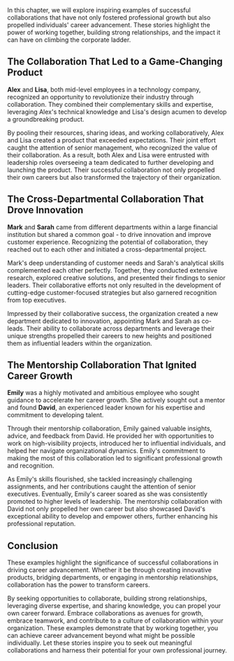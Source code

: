 
In this chapter, we will explore inspiring examples of successful collaborations that have not only fostered professional growth but also propelled individuals' career advancement. These stories highlight the power of working together, building strong relationships, and the impact it can have on climbing the corporate ladder.

The Collaboration That Led to a Game-Changing Product
-----------------------------------------------------

**Alex** and **Lisa**, both mid-level employees in a technology company, recognized an opportunity to revolutionize their industry through collaboration. They combined their complementary skills and expertise, leveraging Alex's technical knowledge and Lisa's design acumen to develop a groundbreaking product.

By pooling their resources, sharing ideas, and working collaboratively, Alex and Lisa created a product that exceeded expectations. Their joint effort caught the attention of senior management, who recognized the value of their collaboration. As a result, both Alex and Lisa were entrusted with leadership roles overseeing a team dedicated to further developing and launching the product. Their successful collaboration not only propelled their own careers but also transformed the trajectory of their organization.

The Cross-Departmental Collaboration That Drove Innovation
----------------------------------------------------------

**Mark** and **Sarah** came from different departments within a large financial institution but shared a common goal - to drive innovation and improve customer experience. Recognizing the potential of collaboration, they reached out to each other and initiated a cross-departmental project.

Mark's deep understanding of customer needs and Sarah's analytical skills complemented each other perfectly. Together, they conducted extensive research, explored creative solutions, and presented their findings to senior leaders. Their collaborative efforts not only resulted in the development of cutting-edge customer-focused strategies but also garnered recognition from top executives.

Impressed by their collaborative success, the organization created a new department dedicated to innovation, appointing Mark and Sarah as co-leads. Their ability to collaborate across departments and leverage their unique strengths propelled their careers to new heights and positioned them as influential leaders within the organization.

The Mentorship Collaboration That Ignited Career Growth
-------------------------------------------------------

**Emily** was a highly motivated and ambitious employee who sought guidance to accelerate her career growth. She actively sought out a mentor and found **David**, an experienced leader known for his expertise and commitment to developing talent.

Through their mentorship collaboration, Emily gained valuable insights, advice, and feedback from David. He provided her with opportunities to work on high-visibility projects, introduced her to influential individuals, and helped her navigate organizational dynamics. Emily's commitment to making the most of this collaboration led to significant professional growth and recognition.

As Emily's skills flourished, she tackled increasingly challenging assignments, and her contributions caught the attention of senior executives. Eventually, Emily's career soared as she was consistently promoted to higher levels of leadership. The mentorship collaboration with David not only propelled her own career but also showcased David's exceptional ability to develop and empower others, further enhancing his professional reputation.

Conclusion
----------

These examples highlight the significance of successful collaborations in driving career advancement. Whether it be through creating innovative products, bridging departments, or engaging in mentorship relationships, collaboration has the power to transform careers.

By seeking opportunities to collaborate, building strong relationships, leveraging diverse expertise, and sharing knowledge, you can propel your own career forward. Embrace collaborations as avenues for growth, embrace teamwork, and contribute to a culture of collaboration within your organization. These examples demonstrate that by working together, you can achieve career advancement beyond what might be possible individually. Let these stories inspire you to seek out meaningful collaborations and harness their potential for your own professional journey.
